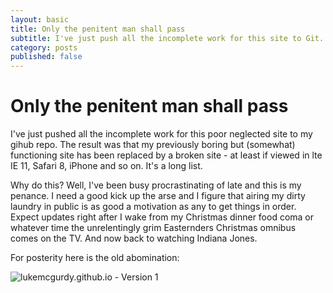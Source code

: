 ```yaml
---
layout: basic
title: Only the penitent man shall pass
subtitle: I've just push all the incomplete work for this site to Git. The result was that my previously boring but (some what) functioning site has been replaced by a broken site...
category: posts
published: false
---
```


# Only the penitent man shall pass

I've just pushed all the incomplete work for this poor neglected site to my gihub repo. The result was that my previously boring but (somewhat) functioning site has been replaced by a broken site - at least if viewed in lte IE 11, Safari 8, iPhone and so on. It's a long list.

Why do this? Well, I've been busy procrastinating of late and this is my penance. I need a good kick up the arse and I figure that airing my dirty laundry in public is as good a motivation as any to get things in order. Expect updates right after I wake from my Christmas dinner food coma or whatever time the unrelentingly grim Easternders Christmas omnibus comes on the TV. And now back to watching Indiana Jones.

For posterity here is the old abomination:

![lukemcgurdy.github.io - Version 1](http://lukemcgurdy.github.io/assets/images/site-versions/site-v1.0.jpg)
